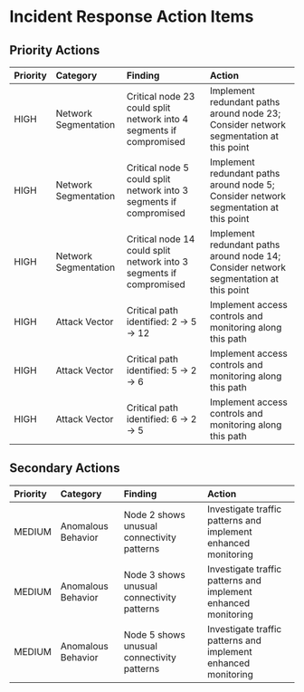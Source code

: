 # Incident Response Action Items

## Priority Actions

| Priority   | Category             | Finding                                                             | Action                                                                                |
|:-----------|:---------------------|:--------------------------------------------------------------------|:--------------------------------------------------------------------------------------|
| HIGH       | Network Segmentation | Critical node 23 could split network into 4 segments if compromised | Implement redundant paths around node 23; Consider network segmentation at this point |
| HIGH       | Network Segmentation | Critical node 5 could split network into 3 segments if compromised  | Implement redundant paths around node 5; Consider network segmentation at this point  |
| HIGH       | Network Segmentation | Critical node 14 could split network into 3 segments if compromised | Implement redundant paths around node 14; Consider network segmentation at this point |
| HIGH       | Attack Vector        | Critical path identified: 2 -> 5 -> 12                              | Implement access controls and monitoring along this path                              |
| HIGH       | Attack Vector        | Critical path identified: 5 -> 2 -> 6                               | Implement access controls and monitoring along this path                              |
| HIGH       | Attack Vector        | Critical path identified: 6 -> 2 -> 5                               | Implement access controls and monitoring along this path                              |

## Secondary Actions

| Priority   | Category           | Finding                                    | Action                                                         |
|:-----------|:-------------------|:-------------------------------------------|:---------------------------------------------------------------|
| MEDIUM     | Anomalous Behavior | Node 2 shows unusual connectivity patterns | Investigate traffic patterns and implement enhanced monitoring |
| MEDIUM     | Anomalous Behavior | Node 3 shows unusual connectivity patterns | Investigate traffic patterns and implement enhanced monitoring |
| MEDIUM     | Anomalous Behavior | Node 5 shows unusual connectivity patterns | Investigate traffic patterns and implement enhanced monitoring |